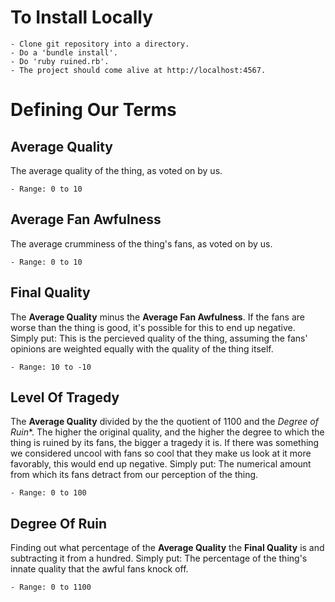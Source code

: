 To Install Locally
==============

	- Clone git repository into a directory.
	- Do a 'bundle install'.
	- Do 'ruby ruined.rb'.
	- The project should come alive at http://localhost:4567.


Defining Our Terms
==============

Average Quality
--------------

The average quality of the thing, as voted on by us.
	
	- Range: 0 to 10

Average Fan Awfulness
--------------

The average crumminess of the thing's fans, as voted on by us.

	- Range: 0 to 10

Final Quality
--------------

The **Average Quality** minus the **Average Fan Awfulness**.
If the fans are worse than the thing is good, it's possible for this to end up negative.
Simply put:  This is the percieved quality of the thing, assuming the fans' opinions are weighted equally with the quality of the thing itself.

	- Range: 10 to -10

Level Of Tragedy
--------------

The **Average Quality** divided by the the quotient of 1100 and the *Degree of Ruin**.
The higher the original quality, and the higher the degree to which the thing is ruined by its fans, the bigger a tragedy it is.
If there was something we considered uncool with fans so cool that they make us look at it more favorably, this would end up negative.
Simply put:  The numerical amount from which its fans detract from our perception of the thing.

	- Range: 0 to 100

Degree Of Ruin
--------------

Finding out what percentage of the **Average Quality** the **Final Quality** is and subtracting it from a hundred.
Simply put:  The percentage of the thing's innate quality that the awful fans knock off.

	- Range: 0 to 1100
